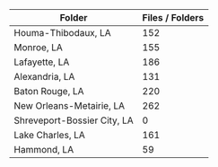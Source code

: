 | Folder                      |   Files / Folders |
|-----------------------------|-------------------|
| Houma-Thibodaux, LA         |               152 |
| Monroe, LA                  |               155 |
| Lafayette, LA               |               186 |
| Alexandria, LA              |               131 |
| Baton Rouge, LA             |               220 |
| New Orleans-Metairie, LA    |               262 |
| Shreveport-Bossier City, LA |                 0 |
| Lake Charles, LA            |               161 |
| Hammond, LA                 |                59 |